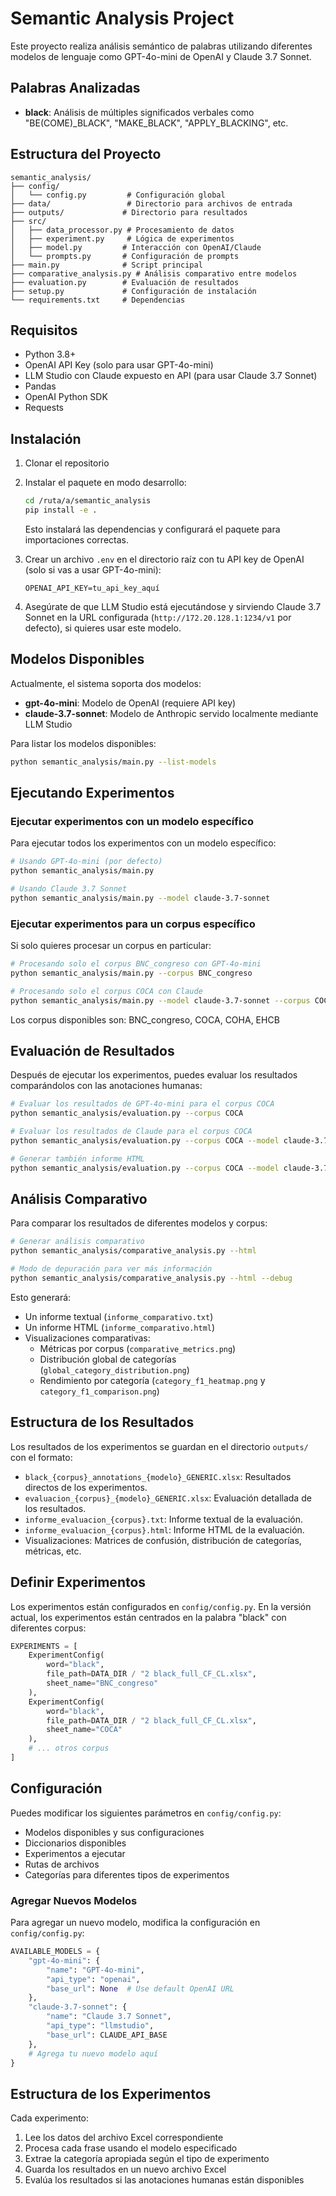 # Semantic Analysis Project

Este proyecto realiza análisis semántico de palabras utilizando diferentes modelos de lenguaje como GPT-4o-mini de OpenAI y Claude 3.7 Sonnet.

## Palabras Analizadas

- **black**: Análisis de múltiples significados verbales como "BE(COME)_BLACK", "MAKE_BLACK", "APPLY_BLACKING", etc.

## Estructura del Proyecto

```
semantic_analysis/
├── config/
│   └── config.py         # Configuración global
├── data/                 # Directorio para archivos de entrada
├── outputs/             # Directorio para resultados
├── src/
│   ├── data_processor.py # Procesamiento de datos
│   ├── experiment.py     # Lógica de experimentos
│   ├── model.py         # Interacción con OpenAI/Claude
│   └── prompts.py       # Configuración de prompts
├── main.py              # Script principal
├── comparative_analysis.py # Análisis comparativo entre modelos
├── evaluation.py        # Evaluación de resultados
├── setup.py             # Configuración de instalación
└── requirements.txt     # Dependencias
```

## Requisitos

- Python 3.8+
- OpenAI API Key (solo para usar GPT-4o-mini)
- LLM Studio con Claude expuesto en API (para usar Claude 3.7 Sonnet)
- Pandas
- OpenAI Python SDK
- Requests

## Instalación

1. Clonar el repositorio
2. Instalar el paquete en modo desarrollo:
   ```bash
   cd /ruta/a/semantic_analysis
   pip install -e .
   ```
   Esto instalará las dependencias y configurará el paquete para importaciones correctas.
   
3. Crear un archivo `.env` en el directorio raíz con tu API key de OpenAI (solo si vas a usar GPT-4o-mini):
   ```
   OPENAI_API_KEY=tu_api_key_aquí
   ```

4. Asegúrate de que LLM Studio está ejecutándose y sirviendo Claude 3.7 Sonnet en la URL configurada (`http://172.20.128.1:1234/v1` por defecto), si quieres usar este modelo.

## Modelos Disponibles

Actualmente, el sistema soporta dos modelos:

- **gpt-4o-mini**: Modelo de OpenAI (requiere API key)
- **claude-3.7-sonnet**: Modelo de Anthropic servido localmente mediante LLM Studio

Para listar los modelos disponibles:

```bash
python semantic_analysis/main.py --list-models
```

## Ejecutando Experimentos

### Ejecutar experimentos con un modelo específico

Para ejecutar todos los experimentos con un modelo específico:

```bash
# Usando GPT-4o-mini (por defecto)
python semantic_analysis/main.py

# Usando Claude 3.7 Sonnet
python semantic_analysis/main.py --model claude-3.7-sonnet
```

### Ejecutar experimentos para un corpus específico

Si solo quieres procesar un corpus en particular:

```bash
# Procesando solo el corpus BNC_congreso con GPT-4o-mini
python semantic_analysis/main.py --corpus BNC_congreso

# Procesando solo el corpus COCA con Claude
python semantic_analysis/main.py --model claude-3.7-sonnet --corpus COCA
```

Los corpus disponibles son: BNC_congreso, COCA, COHA, EHCB

## Evaluación de Resultados

Después de ejecutar los experimentos, puedes evaluar los resultados comparándolos con las anotaciones humanas:

```bash
# Evaluar los resultados de GPT-4o-mini para el corpus COCA
python semantic_analysis/evaluation.py --corpus COCA

# Evaluar los resultados de Claude para el corpus COCA
python semantic_analysis/evaluation.py --corpus COCA --model claude-3.7-sonnet

# Generar también informe HTML
python semantic_analysis/evaluation.py --corpus COCA --model claude-3.7-sonnet --html
```

## Análisis Comparativo

Para comparar los resultados de diferentes modelos y corpus:

```bash
# Generar análisis comparativo
python semantic_analysis/comparative_analysis.py --html

# Modo de depuración para ver más información
python semantic_analysis/comparative_analysis.py --html --debug
```

Esto generará:
- Un informe textual (`informe_comparativo.txt`)  
- Un informe HTML (`informe_comparativo.html`)
- Visualizaciones comparativas:
  - Métricas por corpus (`comparative_metrics.png`)
  - Distribución global de categorías (`global_category_distribution.png`)
  - Rendimiento por categoría (`category_f1_heatmap.png` y `category_f1_comparison.png`)

## Estructura de los Resultados

Los resultados de los experimentos se guardan en el directorio `outputs/` con el formato:
- `black_{corpus}_annotations_{modelo}_GENERIC.xlsx`: Resultados directos de los experimentos.
- `evaluacion_{corpus}_{modelo}_GENERIC.xlsx`: Evaluación detallada de los resultados.
- `informe_evaluacion_{corpus}.txt`: Informe textual de la evaluación.
- `informe_evaluacion_{corpus}.html`: Informe HTML de la evaluación.
- Visualizaciones: Matrices de confusión, distribución de categorías, métricas, etc.

## Definir Experimentos

Los experimentos están configurados en `config/config.py`. En la versión actual, los experimentos están centrados en la palabra "black" con diferentes corpus:

```python
EXPERIMENTS = [
    ExperimentConfig(
        word="black",
        file_path=DATA_DIR / "2 black_full_CF_CL.xlsx",
        sheet_name="BNC_congreso"
    ),
    ExperimentConfig(
        word="black",
        file_path=DATA_DIR / "2 black_full_CF_CL.xlsx",
        sheet_name="COCA"
    ),
    # ... otros corpus
]
```

## Configuración

Puedes modificar los siguientes parámetros en `config/config.py`:
- Modelos disponibles y sus configuraciones
- Diccionarios disponibles
- Experimentos a ejecutar
- Rutas de archivos
- Categorías para diferentes tipos de experimentos

### Agregar Nuevos Modelos

Para agregar un nuevo modelo, modifica la configuración en `config/config.py`:

```python
AVAILABLE_MODELS = {
    "gpt-4o-mini": {
        "name": "GPT-4o-mini",
        "api_type": "openai",
        "base_url": None  # Use default OpenAI URL
    },
    "claude-3.7-sonnet": {
        "name": "Claude 3.7 Sonnet",
        "api_type": "llmstudio",
        "base_url": CLAUDE_API_BASE
    },
    # Agrega tu nuevo modelo aquí
}
```

## Estructura de los Experimentos

Cada experimento:
1. Lee los datos del archivo Excel correspondiente
2. Procesa cada frase usando el modelo especificado
3. Extrae la categoría apropiada según el tipo de experimento
4. Guarda los resultados en un nuevo archivo Excel
5. Evalúa los resultados si las anotaciones humanas están disponibles 
